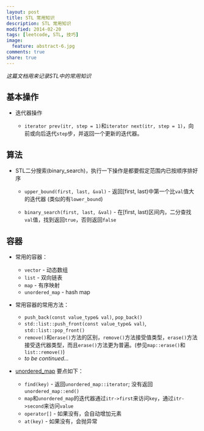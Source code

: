 ```yaml
---
layout: post
title: STL 常用知识
description: STL 常用知识
modified: 2014-02-20
tags: [leetcode, STL, 技巧]
image:
  feature: abstract-6.jpg
comments: true
share: true
---
```


*这篇文档用来记录STL中的常用知识*

基本操作
-----------

* 迭代器操作

    * `iterator prev(itr, step = 1)`和`iterator next(itr, step = 1)`，向前或向后迭代`step`步，并返回一个更新的迭代器。

算法
----

* STL二分搜索(binary_search)，执行一下操作是都要假定范围内已按顺序排好序 

    * `upper_bound(first, last, &val)` - 返回[first, last)中第一个比`val`值大的迭代器 (类似的有`lower_bound`)

    * `binary_search(first, last, &val)` - 在[first, last)区间内，二分查找`val`值，找到返回`true`，否则返回`false`

容器
----

* 常用的容器：

    * `vector` - 动态数组
    * `list` - 双向链表
    * `map` - 有序映射
    * `unordered_map` - hash map

* 常用容器的常用方法：

    * `push_back(const value_type& val)`, `pop_back()`
    * `std::list::push_front(const value_type& val)`, `std::list::pop_front()`
    * `remove()`和`erase()`方法的区别，`remove()`方法接受值类型，`erase()`方法接受迭代器类型，而且`erase()`方法更为普遍。(参见`map::erase()`和`list::remove()`)
    * *to be continued...*

* [unordered_map](http://www.cplusplus.com/reference/unordered_map/unordered_map/) 要点如下：
    
    * `find(key)` - 返回`unordered_map::iterator`; 没有返回`unordered_map::end()`
    * `map`和`unordered_map`的迭代器通过`itr->first`来访问`key`，通过`itr->second`来访问`value`
    * `operator[]` - 如果没有，会自动增加元素
    * `at(key)` - 如果没有，会抛异常

